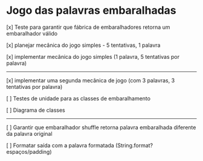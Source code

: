 # Jogo das palavras embaralhadas

[x] Teste para garantir que fábrica de embaralhadores retorna um embaralhador válido

[x] planejar mecânica do jogo simples
    - 5 tentativas, 1 palavra

[x] implementar mecânica do jogo simples (1 palavra, 5 tentativas por palavra)

---

[x] implementar uma segunda mecânica de jogo (com 3 palavras, 3 tentativas por palavra)

[ ] Testes de unidade para as classes de embaralhamento

[ ] Diagrama de classes

---

[ ] Garantir que embaralhador shuffle retorna palavra embaralhada diferente da palavra original

[ ] Formatar saída com a palavra formatada (String.format? espaços/padding)
